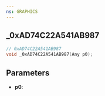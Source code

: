 ```yaml
---
ns: GRAPHICS
---
```

## _0xAD74C22A541AB987

```c
// 0xAD74C22A541AB987
void _0xAD74C22A541AB987(Any p0);
```

## Parameters
* **p0**:
